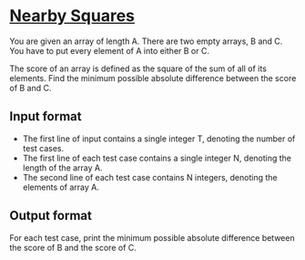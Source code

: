 # [Nearby Squares][link]

You are given an array of length A. There are two empty arrays, B and C. You have to put every element of A into either B or C.

The score of an array is defined as the square of the sum of all of its elements. Find the minimum possible absolute difference between the score of B and C.

## Input format

- The first line of input contains a single integer T, denoting the number of test cases.
- The first line of each test case contains a single integer N, denoting the length of the array A.
- The second line of each test case contains N integers, denoting the elements of array A.

## Output format

For each test case, print the minimum possible absolute difference between the score of B and the score of C.

[link]: https://www.hackerearth.com/practice/basic-programming/recursion/recursion-and-backtracking/practice-problems/algorithm/nearby-squares-338a4a64/
